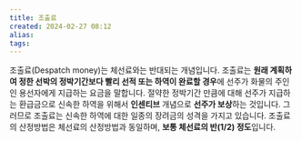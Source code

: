 ```yaml
---
title: 조출료
created: 2024-02-27 08:12
alias:
tags:
---
```

조출료(Despatch money)는 체선료와는 반대되는 개념입니다. 
조출료는 **원래 계획하여 정한 선박의 정박기간보다 빨리 선적 또는 하역이 완료할 경우**에 선주가 화물의 주인인 용선자에게 지급하는 요금을 말합니다. 절약한 정박기간 만큼에 대해 선주가 지급하는 환급금으로 신속한 하역을 위해서 **인센티브** 개념으로 **선주가 보상**하는 것입니다. 
그러므로 조출료는 신속한 하역에 대한 일종의 장려금의 성격을 가지고 있습니다. 조출료의 산정방법은 체선료의 산정방법과 동일하며, **보통 체선료의 반(1/2) 정도**입니다.


